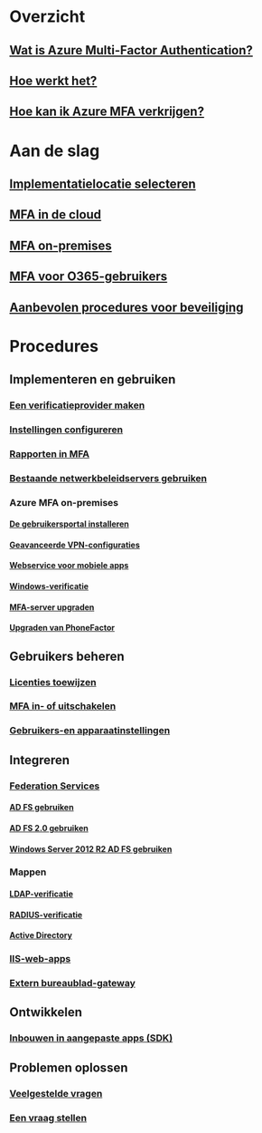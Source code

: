 # Overzicht
## [Wat is Azure Multi-Factor Authentication?](multi-factor-authentication.md)
## [Hoe werkt het?](multi-factor-authentication-how-it-works.md)
## [Hoe kan ik Azure MFA verkrijgen?](multi-factor-authentication-versions-plans.md)

# Aan de slag
## [Implementatielocatie selecteren](multi-factor-authentication-get-started.md)
## [MFA in de cloud](multi-factor-authentication-get-started-cloud.md)
## [MFA on-premises](multi-factor-authentication-get-started-server.md)
## [MFA voor O365-gebruikers](https://support.office.com/article/Set-up-multi-factor-authentication-for-Office-365-users-8f0454b2-f51a-4d9c-bcde-2c48e41621c6)
## [Aanbevolen procedures voor beveiliging](multi-factor-authentication-security-best-practices.md)

# Procedures
## Implementeren en gebruiken
### [Een verificatieprovider maken](multi-factor-authentication-get-started-auth-provider.md)
### [Instellingen configureren](multi-factor-authentication-whats-next.md)
### [Rapporten in MFA](multi-factor-authentication-manage-reports.md)
### [Bestaande netwerkbeleidservers gebruiken](multi-factor-authentication-nps-extension.md)
### Azure MFA on-premises
#### [De gebruikersportal installeren](multi-factor-authentication-get-started-portal.md)
#### [Geavanceerde VPN-configuraties](multi-factor-authentication-advanced-vpn-configurations.md)
#### [Webservice voor mobiele apps](multi-factor-authentication-get-started-server-webservice.md)
#### [Windows-verificatie](multi-factor-authentication-get-started-server-windows.md)
#### [MFA-server upgraden](multi-factor-authentication-server-upgrade.md)
#### [Upgraden van PhoneFactor](multi-factor-authentication-get-started-server-upgrade.md)

## Gebruikers beheren
### [Licenties toewijzen](multi-factor-authentication-get-started-assign-licenses.md)
### [MFA in- of uitschakelen](multi-factor-authentication-get-started-user-states.md)
### [Gebruikers-en apparaatinstellingen](multi-factor-authentication-manage-users-and-devices.md)

## Integreren
### [Federation Services](multi-factor-authentication-get-started-adfs.md)
#### [AD FS gebruiken](multi-factor-authentication-get-started-adfs-cloud.md)
#### [AD FS 2.0 gebruiken](multi-factor-authentication-get-started-adfs-adfs2.md)
#### [Windows Server 2012 R2 AD FS gebruiken](multi-factor-authentication-get-started-adfs-w2k12.md)
### Mappen
#### [LDAP-verificatie](multi-factor-authentication-get-started-server-ldap.md)
#### [RADIUS-verificatie](multi-factor-authentication-get-started-server-radius.md)
#### [Active Directory](multi-factor-authentication-get-started-server-dirint.md)
### [IIS-web-apps](multi-factor-authentication-get-started-server-iis.md)
### [Extern bureaublad-gateway](multi-factor-authentication-get-started-server-rdg.md)

## Ontwikkelen
### [Inbouwen in aangepaste apps (SDK)](multi-factor-authentication-sdk.md)

## Problemen oplossen
### [Veelgestelde vragen](multi-factor-authentication-faq.md)
### [Een vraag stellen](https://social.msdn.microsoft.com/Forums/newthread?category=windowsazureplatform&forum=windowsazureactiveauthentication&prof=required)
